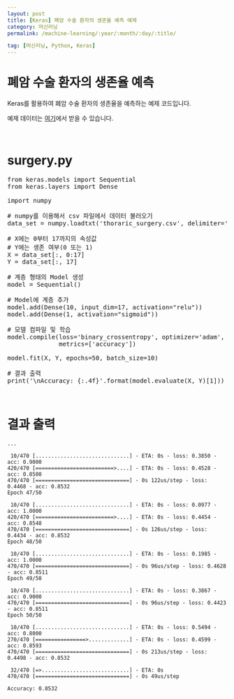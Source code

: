 ```yaml
---
layout: post
title: [Keras] 폐암 수술 환자의 생존율 예측 예제
category: 머신러닝
permalink: /machine-learning/:year/:month/:day/:title/

tag: [머신러닝, Python, Keras]
---
```

# 폐암 수술 환자의 생존율 예측

Keras를 활용하여 폐암 수술 환자의 생존율을 예측하는 예제 코드입니다. 

예제 데이터는 [여기](/assets/machine-learning/thoraric_surgery.csv)에서 받을 수 있습니다.

<br>

# surgery.py

<pre class="prettyprint">
from keras.models import Sequential
from keras.layers import Dense

import numpy

# numpy를 이용해서 csv 파일에서 데이터 불러오기
data_set = numpy.loadtxt('thoraric_surgery.csv', delimiter=',')

# X에는 0부터 17까지의 속성값
# Y에는 생존 여부(0 또는 1)
X = data_set[:, 0:17]
Y = data_set[:, 17]

# 계층 형태의 Model 생성
model = Sequential()

# Model에 계층 추가
model.add(Dense(10, input_dim=17, activation="relu"))
model.add(Dense(1, activation="sigmoid"))

# 모델 컴파일 및 학습
model.compile(loss='binary_crossentropy', optimizer='adam',
              metrics=['accuracy'])

model.fit(X, Y, epochs=50, batch_size=10)

# 결과 출력
print('\nAccuracy: {:.4f}'.format(model.evaluate(X, Y)[1]))
</pre>

<br>

# 결과 출력

~~~
...

 10/470 [..............................] - ETA: 0s - loss: 0.3850 - acc: 0.9000
420/470 [=========================>....] - ETA: 0s - loss: 0.4528 - acc: 0.8500
470/470 [==============================] - 0s 122us/step - loss: 0.4468 - acc: 0.8532
Epoch 47/50

 10/470 [..............................] - ETA: 0s - loss: 0.0977 - acc: 1.0000
420/470 [=========================>....] - ETA: 0s - loss: 0.4454 - acc: 0.8548
470/470 [==============================] - 0s 126us/step - loss: 0.4434 - acc: 0.8532
Epoch 48/50

 10/470 [..............................] - ETA: 0s - loss: 0.1985 - acc: 1.0000
470/470 [==============================] - 0s 96us/step - loss: 0.4628 - acc: 0.8511
Epoch 49/50

 10/470 [..............................] - ETA: 0s - loss: 0.3867 - acc: 0.9000
470/470 [==============================] - 0s 96us/step - loss: 0.4423 - acc: 0.8511
Epoch 50/50

 10/470 [..............................] - ETA: 0s - loss: 0.5494 - acc: 0.8000
270/470 [================>.............] - ETA: 0s - loss: 0.4599 - acc: 0.8593
470/470 [==============================] - 0s 213us/step - loss: 0.4498 - acc: 0.8532

 32/470 [=>............................] - ETA: 0s
470/470 [==============================] - 0s 49us/step

Accuracy: 0.8532
~~~